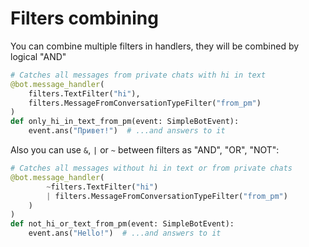 # Filters combining

You can combine multiple filters in handlers, they will be combined by logical "AND"

``` python hl_lines="3 4"
# Catches all messages from private chats with hi in text
@bot.message_handler(
    filters.TextFilter("hi"),
    filters.MessageFromConversationTypeFilter("from_pm")
)
def only_hi_in_text_from_pm(event: SimpleBotEvent):
    event.ans("Привет!")  # ...and answers to it
```


Also you can use `&`, `|` or `~` between filters as "AND", "OR", "NOT":

``` python hl_lines="3-4"
# Catches all messages without hi in text or from private chats
@bot.message_handler(
        ~filters.TextFilter("hi")
        | filters.MessageFromConversationTypeFilter("from_pm")
    )
)
def not_hi_or_text_from_pm(event: SimpleBotEvent):
    event.ans("Hello!")  # ...and answers to it
```
